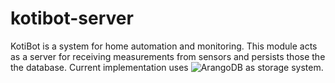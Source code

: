 # kotibot-server

KotiBot is a system for home automation and monitoring. This module acts as a server for receiving measurements from sensors and persists those the the database. Current implementation uses ![ArangoDB](https://www.arangodb.comi) as storage system.

